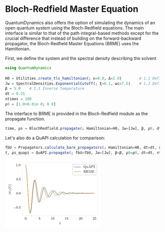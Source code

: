 # Bloch-Redfield Master Equation

QuantumDynamics also offers the option of simulating the dynamics of an open quantum system using the Bloch-Redfield equations. The main interface is similar to that of the path integral-based methods except for the crucial difference that instead of building on the forward-backward propagator, the Bloch-Redfield Master Equations (BRME) uses the Hamiltonian.

First, we define the system and the spectral density describing the solvent
```julia
using QuantumDynamics

H0 = Utilities.create_tls_hamiltonian(; ϵ=0.0, Δ=2.0)        # 1.1 Define the system Hamiltonian
Jw = SpectralDensities.ExponentialCutoff(; ξ=0.1, ωc=7.5)    # 1.2 Define the spectral density
β = 5.0    # 1.3 Inverse temperature
dt = 0.25
ntimes = 100
ρ0 = [1.0+0.0im 0; 0 0]
```

The interface to BRME is provided in the Bloch-Redfield module as the propagate function.
```julia
time, ρs = BlochRedfield.propagate(; Hamiltonian=H0, Jw=[Jw], β, ρ0, dt, ntimes, sys_ops=[[1.0+0.0im 0.0; 0.0 -1.0]])
```

Let's also do a QuAPI calculation for comparison:
```julia
fbU = Propagators.calculate_bare_propagators(; Hamiltonian=H0, dt=dt, ntimes=ntimes)
t, ρs_quapi = QuAPI.propagate(; fbU=fbU, Jw=[Jw], β=β, ρ0=ρ0, dt=dt, ntimes=ntimes, kmax=7)
```
![output](../tutorial_examples/BRME.png)